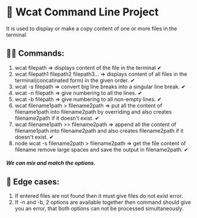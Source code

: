 # 🚀 **Wcat Command Line Project**

It is used to display or make a copy content of one or more files in the terminal 

## 👨‍💻 **Commands:**
1. wcat filepath => displays content of the file in the terminal ✔
1. wcat filepath1 filepath2 filepath3... => displays content of all files in the terminal(concatinated form) in the given order. ✔
1. wcat -s filepath => convert big line breaks into a singular line break. ✔
1. wcat -n filepath => give numbering to all the lines.  ✔
1. wcat -b filepath => give numbering to all non-empty lines.  ✔
1. wcat filename1path > filename2path => put all the content of filename1path into filename2path by overriding and also creates filename2path if it doesn't exist. ✔
1. wcat filename1path >> filename2path => append all the content of filename1path into filename2path and also creates filename2path if it doesn't exist. ✔
1. node wcat -s filename2path > filename2path => get the file content of filename remove large spaces and save the output in filename2path. ✔
#### _We can mix and match the options._

## 🚫 **Edge cases:**

1. If entered files are not found then it must give files do not exist error.
1. If -n and -b, 2 options are available together then command should give you an error, that both options can not be processed
simultaneously.